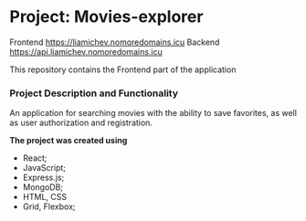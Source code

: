 # Project: Movies-explorer
Frontend https://liamichev.nomoredomains.icu 
Backend https://api.liamichev.nomoredomains.icu

This repository contains the Frontend part of the application

### Project Description and Functionality
An application for searching movies with the ability to save favorites, as well as user authorization and registration.

**The project was created using**
- React;
- JavaScript;
- Express.js;
- MongoDB;
- HTML, CSS
- Grid, Flexbox;
  
